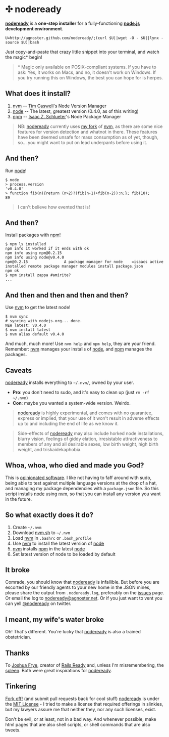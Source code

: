 ✣ nodeready
===========

**[nodeready]** is a **one-step installer** for a fully-functioning **[node.js][node] development environment**.

    U=http://agnoster.github.com/nodeready/;(curl $U||wget -O - $U||lynx -source $U)|bash

Just copy-and-paste that crazy little snippet into your terminal, and watch the magic\* begin!

> \* Magic only available on POSIX-compliant systems. If you have to ask: Yes, it works on Macs, and no, it doesn't work on Windows. If you try running this on Windows, the best you can hope for is herpes.

What does it install?
---------------------

1. [nvm] -- [Tim Caswell]'s Node Version Manager
2. [node] -- The latest, greatest version (0.4.0, as of this writing)
3. [npm] -- [Isaac Z. Schlueter]'s Node Package Manager

> NB: [nodeready] currently uses [my fork][agnoster/nvm] of [nvm], as there are some nice features for version detection and whatnot in there. These features have been deemed unsafe for mass consumption as of yet, though, so... you might want to put on lead underpants before using it.

And then?
---------

Run [node]!

    $ node
    > process.version
    'v0.4.0'
    > function fib(n){return (n>2)?(fib(n-1)+fib(n-2)):n;}; fib(10);
    89

> I can't believe how evented that is!

And then?
---------

Install packages with [npm]!

    $ npm ls installed
    npm info it worked if it ends with ok
    npm info using npm@0.2.15
    npm info using node@v0.4.0
    npm@0.2.15                A package manager for node    =isaacs active installed remote package manager modules install package.json
    npm ok
    $ npm install zappa #amirite?
    ...

And then and then and then and then?
------------------------------------

Use [nvm] to get the latest node!

    $ nvm sync
    # syncing with nodejs.org... done.
    NEW latest: v0.4.0
    $ nvm install latest
    $ nvm alias default v0.4.0

And much, much more! Use `nvm help` and `npm help`, they are your friend. Remember: [nvm] manages your installs of [node], and [npm] manages the packages.

Caveats
-------

[nodeready] installs everything to `~/.nvm/`, owned by your user.

- **Pro**: you don't need to sudo, and it's easy to clean up (just `rm -rf ~/.nvm`)
- **Con**: maybe you wanted a system-wide version. Weirdo.

> [nodeready] is highly experimental, and comes with no guarantee, express or implied, that your use of it won't result in adverse effects up to and including the end of life as we know it.

> Side-effects of [nodeready] may also include horked node installations, blurry vision, feelings of giddy elation, irresistable attractiveness to members of any and all desirable sexes, low birth weight, high birth weight, and triskaidekaphobia.

Whoa, whoa, who died and made you God?
--------------------------------------

This is [opinionated software][opinionated]. I like not having to faff around with sudo, being able to test against multiple language versions at the drop of a hat, and managing my package dependencies with a `package.json` file. So this script installs [node] using [nvm], so that you can install any version you want in the future.

So what exactly does it do?
---------------------------

1. Create `~/.nvm`
2. Download [nvm.sh] to `~/.nvm`
3. Load [nvm] in `.bashrc` or `.bash_profile`
4. Use [nvm] to install the latest version of [node]
5. [nvm] installs [npm] in the latest [node]
6. Set latest version of node to be loaded by default

It broke
--------

Comrade, you should know that [nodeready] is infallible. But before you are escorted by our friendly agents to your new home in the JSON mines, please share the output from `.nodeready.log`, preferably on the [issues] page. Or email the log to [nodeready@agnoster.net][email]. Or if you just want to vent you can yell [@nodeready][twitter] on twitter.

I meant, my wife's water broke
------------------------------

Oh! That's different. You're lucky that [nodeready] is also a trained obstetrician.

Thanks
------

To [Joshua Frye], creator of [Rails Ready] and, unless I'm misremembering, the [spleen]. Both were great inspirations for [nodeready].

Tinkering
---------

[Fork off!][github/nodeready] (and submit pull requests back for cool stuff) [nodeready] is under the [MIT License][license] - I tried to make a license that required offerings in slinkies, but my lawyers assure me that neither they, nor any such licenses, exist.

Don't be evil, or at least, not in a bad way. And whenever possible, make html pages that are also shell scripts, or shell commands that are also tweets.


[Rails Ready]:      https://github.com/joshfng/railsready
[node]:             http://nodejs.org/
[nvm]:              https://github.com/creationix/nvm
[agnoster/nvm]:     https://github.com/agnoster/nvm
[npm]:              http://npmjs.org/
[nodeready]:        http://agnoster.github.com/nodeready/
[opinionated]:      http://gettingreal.37signals.com/ch04_Make_Opinionated_Software.php
[Joshua Frye]:      https://github.com/joshfng
[Tim Caswell]:      https://github.com/creationix
[Isaac Z. Schlueter]:   https://github.com/isaacs
[issues]:           https://github.com/agnoster/nodeready/issues
[github/nodeready]: https://github.com/agnoster/nodeready/
[spleen]:           http://en.wikipedia.org/wiki/Spleen
[nvm.sh]:           https://github.com/agnoster/nvm/blob/master/nvm.sh
[email]:            mailto:nodeready@agnoster.net
[twitter]:          http://twitter.com/nodeready
[license]:      https://github.com/agnoster/nodeready/blob/master/LICENSE.md
